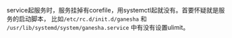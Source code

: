 service起服务时，服务挂掉有corefile，用systemctl起就没有。首要怀疑就是服务的启动脚本，
比如`/etc/rc.d/init.d/ganesha` 和 `/usr/lib/systemd/system/ganesha.service` 中有没有设置ulimit。
